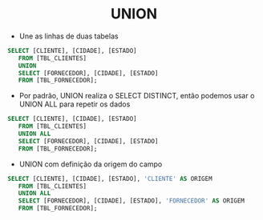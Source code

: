 <h1 align="center">UNION</h1>

- Une as linhas de duas tabelas

```sql
SELECT [CLIENTE], [CIDADE], [ESTADO] 
   FROM [TBL_CLIENTES] 
   UNION
   SELECT [FORNECEDOR], [CIDADE], [ESTADO]
   FROM [TBL_FORNECEDOR];
```

- Por padrão, UNION realiza o SELECT DISTINCT, então podemos usar o UNION ALL para repetir os dados

```sql
SELECT [CLIENTE], [CIDADE], [ESTADO] 
   FROM [TBL_CLIENTES] 
   UNION ALL
   SELECT [FORNECEDOR], [CIDADE], [ESTADO]
   FROM [TBL_FORNECEDOR];
```

- UNION com definição da origem do campo

```sql
SELECT [CLIENTE], [CIDADE], [ESTADO], 'CLIENTE' AS ORIGEM 
   FROM [TBL_CLIENTES] 	
   UNION ALL
   SELECT [FORNECEDOR], [CIDADE], [ESTADO], 'FORNECEDOR' AS ORIGEM
   FROM [TBL_FORNECEDOR];
```